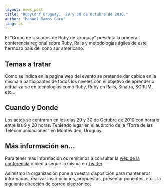 ```yaml
---
layout: news_post
title: "RubyConf Uruguay,  29 y 30 de Octubre de 2010."
author: "Manuel Ramos Caro"
lang: es
---
```


El “Grupo de Usuarios de Ruby de Uruguay” presenta la primera
conferencia regional sobre Ruby, Rails y metodologías ágiles de este
hermoso país del cono sur americano.

## Temas a tratar

Como se indica en la pagina web del evento se pretende dar cabida en la
misma a participantes de todos los niveles con el objetivo de aprender o
actualizarse en tecnologías como Ruby, Ruby on Rails, Sinatra, SCRUM,
etc...

## Cuando y Donde

Los actos se centraran en los días 29 y 30 de Octubre de 2010 con
horario entre las 9 y 20 horas. Teniendo lugar en el auditorio de la
“Torre de las Telecomunicaciones” en Montevideo, Uruguay.

## Más información en...

Para tener mas información os remitimos a consultar la [web de la
conferencia][1] o bien a seguir la misma en [Twitter][2].

Asimismo la organización pone a vuestra disposición para manteneros
informados, realizar inscripciones, propuestas, presentar ponentes,
etc... la siguiente dirección de [correo
electrónico](mailto:info@rubyconfuruguay.org).



[1]: http://rubyconfuruguay.org/
[2]: http://twitter.com/rubyconfuruguay/
